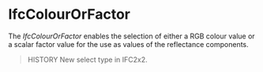 # IfcColourOrFactor

The _IfcColourOrFactor_ enables the selection of either a RGB colour value or a scalar factor value for the use as values of the reflectance components.
<!-- end of short definition -->


> HISTORY New select type in IFC2x2.

